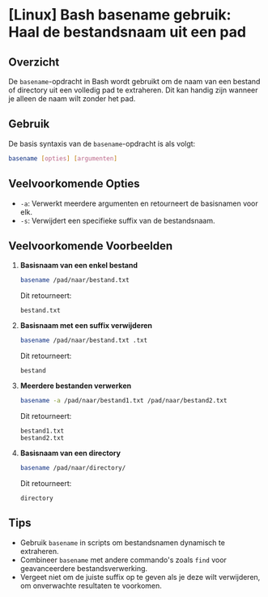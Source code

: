 # [Linux] Bash basename gebruik: Haal de bestandsnaam uit een pad

## Overzicht
De `basename`-opdracht in Bash wordt gebruikt om de naam van een bestand of directory uit een volledig pad te extraheren. Dit kan handig zijn wanneer je alleen de naam wilt zonder het pad.

## Gebruik
De basis syntaxis van de `basename`-opdracht is als volgt:

```bash
basename [opties] [argumenten]
```

## Veelvoorkomende Opties
- `-a`: Verwerkt meerdere argumenten en retourneert de basisnamen voor elk.
- `-s`: Verwijdert een specifieke suffix van de bestandsnaam.

## Veelvoorkomende Voorbeelden

1. **Basisnaam van een enkel bestand**
   ```bash
   basename /pad/naar/bestand.txt
   ```
   Dit retourneert:
   ```
   bestand.txt
   ```

2. **Basisnaam met een suffix verwijderen**
   ```bash
   basename /pad/naar/bestand.txt .txt
   ```
   Dit retourneert:
   ```
   bestand
   ```

3. **Meerdere bestanden verwerken**
   ```bash
   basename -a /pad/naar/bestand1.txt /pad/naar/bestand2.txt
   ```
   Dit retourneert:
   ```
   bestand1.txt
   bestand2.txt
   ```

4. **Basisnaam van een directory**
   ```bash
   basename /pad/naar/directory/
   ```
   Dit retourneert:
   ```
   directory
   ```

## Tips
- Gebruik `basename` in scripts om bestandsnamen dynamisch te extraheren.
- Combineer `basename` met andere commando's zoals `find` voor geavanceerdere bestandsverwerking.
- Vergeet niet om de juiste suffix op te geven als je deze wilt verwijderen, om onverwachte resultaten te voorkomen.